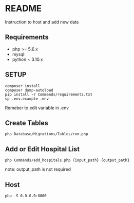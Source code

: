 # README

Instruction to host and add new data

## Requirements

- php >= 5.6.x
- mysql
- python ~ 3.10.x

## SETUP

```shell
composer install
composer dump-autoload
pip install -r Commands/requirements.txt
cp .env.example .env
```

Remeber to edit variable in .env

## Create Tables

```shell
php Database/Migrations/Tables/run.php
```

## Add or Edit Hospital List

```shell
php Commands/add_hospitals.php {input_path} {output_path}
```

note: output_path is not required

## Host

```shell
php -S 0.0.0.0:8000
```

